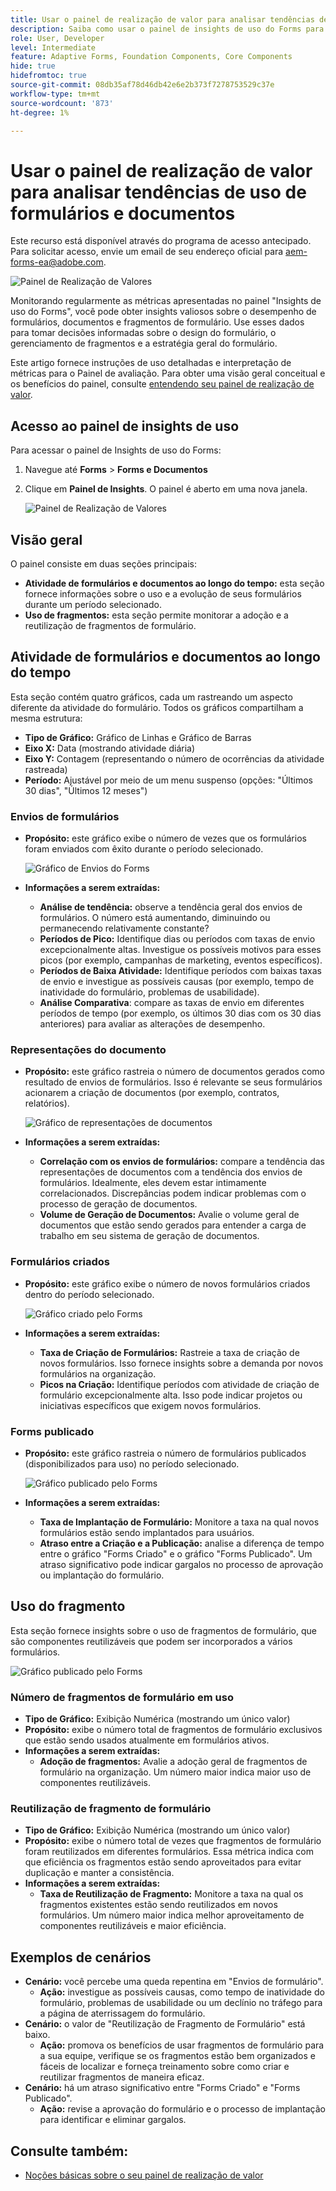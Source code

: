 ```yaml
---
title: Usar o painel de realização de valor para analisar tendências de uso de formulários e documentos
description: Saiba como usar o painel de insights de uso do Forms para monitorar e entender o desempenho de seus formulários e fragmentos de formulário.
role: User, Developer
level: Intermediate
feature: Adaptive Forms, Foundation Components, Core Components
hide: true
hidefromtoc: true
source-git-commit: 08db35af78d46db42e6e2b373f7278753529c37e
workflow-type: tm+mt
source-wordcount: '873'
ht-degree: 1%

---
```


# Usar o painel de realização de valor para analisar tendências de uso de formulários e documentos

<span class="preview"> Este recurso está disponível através do programa de acesso antecipado. Para solicitar acesso, envie um email de seu endereço oficial para aem-forms-ea@adobe.com. <span>

![Painel de Realização de Valores](/help/edge/docs/forms/universal-editor/assets/forms-insights-banner.svg)

Monitorando regularmente as métricas apresentadas no painel &quot;Insights de uso do Forms&quot;, você pode obter insights valiosos sobre o desempenho de formulários, documentos e fragmentos de formulário. Use esses dados para tomar decisões informadas sobre o design do formulário, o gerenciamento de fragmentos e a estratégia geral do formulário.

Este artigo fornece instruções de uso detalhadas e interpretação de métricas para o Painel de avaliação. Para obter uma visão geral conceitual e os benefícios do painel, consulte [entendendo seu painel de realização de valor](/help/forms/aem-forms-value-realization-dashboard.md).


## Acesso ao painel de insights de uso

Para acessar o painel de Insights de uso do Forms:

1. Navegue até **Forms** > **Forms e Documentos**
1. Clique em **Painel de Insights**. O painel é aberto em uma nova janela.

   ![Painel de Realização de Valores](/help/forms/assets/forms-usage-insights.png)

## Visão geral

O painel consiste em duas seções principais:

- **Atividade de formulários e documentos ao longo do tempo:** esta seção fornece informações sobre o uso e a evolução de seus formulários durante um período selecionado.
- **Uso de fragmentos:** esta seção permite monitorar a adoção e a reutilização de fragmentos de formulário.

## Atividade de formulários e documentos ao longo do tempo

Esta seção contém quatro gráficos, cada um rastreando um aspecto diferente da atividade do formulário. Todos os gráficos compartilham a mesma estrutura:

- **Tipo de Gráfico:** Gráfico de Linhas e Gráfico de Barras
- **Eixo X:** Data (mostrando atividade diária)
- **Eixo Y:** Contagem (representando o número de ocorrências da atividade rastreada)
- **Período:** Ajustável por meio de um menu suspenso (opções: &quot;Últimos 30 dias&quot;, &quot;Últimos 12 meses&quot;)




### Envios de formulários

- **Propósito:** este gráfico exibe o número de vezes que os formulários foram enviados com êxito durante o período selecionado.

  ![Gráfico de Envios do Forms](/help/forms/assets/forms-submissions-vr-dashboard-form-insights.png)
- **Informações a serem extraídas:**
   - **Análise de tendência:** observe a tendência geral dos envios de formulários. O número está aumentando, diminuindo ou permanecendo relativamente constante?
   - **Períodos de Pico:** Identifique dias ou períodos com taxas de envio excepcionalmente altas. Investigue os possíveis motivos para esses picos (por exemplo, campanhas de marketing, eventos específicos).
   - **Períodos de Baixa Atividade:** Identifique períodos com baixas taxas de envio e investigue as possíveis causas (por exemplo, tempo de inatividade do formulário, problemas de usabilidade).
   - **Análise Comparativa**: compare as taxas de envio em diferentes períodos de tempo (por exemplo, os últimos 30 dias com os 30 dias anteriores) para avaliar as alterações de desempenho.

### Representações do documento

- **Propósito:** este gráfico rastreia o número de documentos gerados como resultado de envios de formulários. Isso é relevante se seus formulários acionarem a criação de documentos (por exemplo, contratos, relatórios).

  ![Gráfico de representações de documentos](/help/forms/assets/document-rendetions-vr-dashboard-form-insights.png)


- **Informações a serem extraídas:**
   - **Correlação com os envios de formulários:** compare a tendência das representações de documentos com a tendência dos envios de formulários. Idealmente, eles devem estar intimamente correlacionados. Discrepâncias podem indicar problemas com o processo de geração de documentos.
   - **Volume de Geração de Documentos:** Avalie o volume geral de documentos que estão sendo gerados para entender a carga de trabalho em seu sistema de geração de documentos.

### Formulários criados


- **Propósito:** este gráfico exibe o número de novos formulários criados dentro do período selecionado.

  ![Gráfico criado pelo Forms](/help/forms/assets/forms-created-vr-dashboard-form-insights.png)

- **Informações a serem extraídas:**
   - **Taxa de Criação de Formulários:** Rastreie a taxa de criação de novos formulários. Isso fornece insights sobre a demanda por novos formulários na organização.
   - **Picos na Criação:** Identifique períodos com atividade de criação de formulário excepcionalmente alta. Isso pode indicar projetos ou iniciativas específicos que exigem novos formulários.

### Forms publicado

- **Propósito:** este gráfico rastreia o número de formulários publicados (disponibilizados para uso) no período selecionado.

  ![Gráfico publicado pelo Forms](/help/forms/assets/forms-publish-vr-dashboard-form-insights.png)


- **Informações a serem extraídas:**
   - **Taxa de Implantação de Formulário:** Monitore a taxa na qual novos formulários estão sendo implantados para usuários.
   - **Atraso entre a Criação e a Publicação:** analise a diferença de tempo entre o gráfico &quot;Forms Criado&quot; e o gráfico &quot;Forms Publicado&quot;. Um atraso significativo pode indicar gargalos no processo de aprovação ou implantação do formulário.

## Uso do fragmento

Esta seção fornece insights sobre o uso de fragmentos de formulário, que são componentes reutilizáveis que podem ser incorporados a vários formulários.

![Gráfico publicado pelo Forms](/help/forms/assets/fragment-usage-vr-dashboard-form-insights.png)

### Número de fragmentos de formulário em uso

- **Tipo de Gráfico:** Exibição Numérica (mostrando um único valor)
- **Propósito:** exibe o número total de fragmentos de formulário exclusivos que estão sendo usados atualmente em formulários ativos.
- **Informações a serem extraídas:**
   - **Adoção de fragmentos:** Avalie a adoção geral de fragmentos de formulário na organização. Um número maior indica maior uso de componentes reutilizáveis.

### Reutilização de fragmento de formulário

- **Tipo de Gráfico:** Exibição Numérica (mostrando um único valor)
- **Propósito:** exibe o número total de vezes que fragmentos de formulário foram reutilizados em diferentes formulários. Essa métrica indica com que eficiência os fragmentos estão sendo aproveitados para evitar duplicação e manter a consistência.
- **Informações a serem extraídas:**
   - **Taxa de Reutilização de Fragmento:** Monitore a taxa na qual os fragmentos existentes estão sendo reutilizados em novos formulários. Um número maior indica melhor aproveitamento de componentes reutilizáveis e maior eficiência.

## Exemplos de cenários

- **Cenário:** você percebe uma queda repentina em &quot;Envios de formulário&quot;.
   - **Ação:** investigue as possíveis causas, como tempo de inatividade do formulário, problemas de usabilidade ou um declínio no tráfego para a página de aterrissagem do formulário.
- **Cenário:** o valor de &quot;Reutilização de Fragmento de Formulário&quot; está baixo.
   - **Ação:** promova os benefícios de usar fragmentos de formulário para a sua equipe, verifique se os fragmentos estão bem organizados e fáceis de localizar e forneça treinamento sobre como criar e reutilizar fragmentos de maneira eficaz.
- **Cenário:** há um atraso significativo entre &quot;Forms Criado&quot; e &quot;Forms Publicado&quot;.
   - **Ação:** revise a aprovação do formulário e o processo de implantação para identificar e eliminar gargalos.



## Consulte também:

- [Noções básicas sobre o seu painel de realização de valor](/help/forms/aem-forms-value-realization-dashboard.md)
